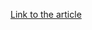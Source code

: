 [Link to the article](https://www.cisa.gov/news-events/alerts/2025/07/22/cisa-releases-nine-industrial-control-systems-advisories)
